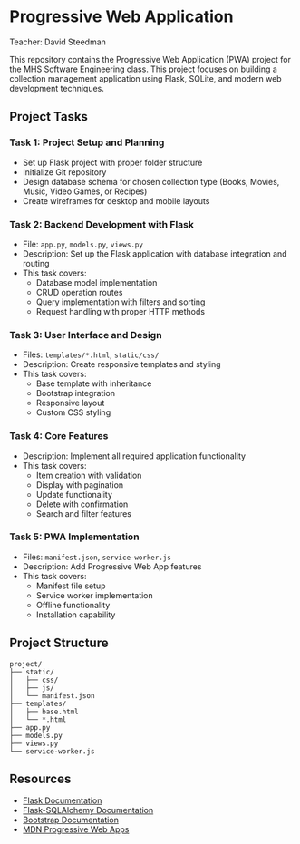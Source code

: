 # Progressive Web Application

Teacher: David Steedman

This repository contains the Progressive Web Application (PWA) project for the MHS Software Engineering class. This project focuses on building a collection management application using Flask, SQLite, and modern web development techniques.

## Project Tasks

### Task 1: Project Setup and Planning
- Set up Flask project with proper folder structure
- Initialize Git repository
- Design database schema for chosen collection type (Books, Movies, Music, Video Games, or Recipes)
- Create wireframes for desktop and mobile layouts

### Task 2: Backend Development with Flask
- File: `app.py`, `models.py`, `views.py`
- Description: Set up the Flask application with database integration and routing
- This task covers:
  - Database model implementation
  - CRUD operation routes
  - Query implementation with filters and sorting
  - Request handling with proper HTTP methods

### Task 3: User Interface and Design
- Files: `templates/*.html`, `static/css/`
- Description: Create responsive templates and styling
- This task covers:
  - Base template with inheritance
  - Bootstrap integration
  - Responsive layout
  - Custom CSS styling

### Task 4: Core Features
- Description: Implement all required application functionality
- This task covers:
  - Item creation with validation
  - Display with pagination
  - Update functionality
  - Delete with confirmation
  - Search and filter features

### Task 5: PWA Implementation
- Files: `manifest.json`, `service-worker.js`
- Description: Add Progressive Web App features
- This task covers:
  - Manifest file setup
  - Service worker implementation
  - Offline functionality
  - Installation capability

## Project Structure

```
project/
├── static/
│   ├── css/
│   ├── js/
│   └── manifest.json
├── templates/
│   ├── base.html
│   └── *.html
├── app.py
├── models.py
├── views.py
└── service-worker.js
```

## Resources

- [Flask Documentation](https://flask.palletsprojects.com/)
- [Flask-SQLAlchemy Documentation](https://flask-sqlalchemy.palletsprojects.com/)
- [Bootstrap Documentation](https://getbootstrap.com/docs/)
- [MDN Progressive Web Apps](https://developer.mozilla.org/en-US/docs/Web/Progressive_web_apps)